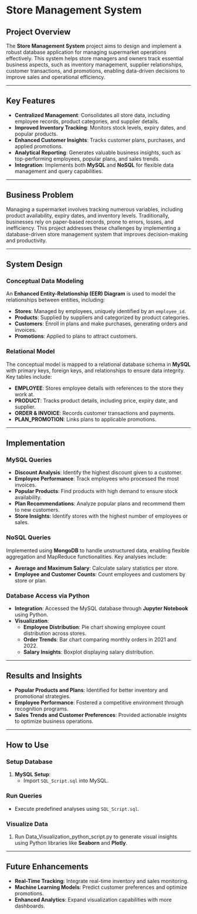 # Store Management System

## Project Overview
The **Store Management System** project aims to design and implement a robust database application for managing supermarket operations effectively. This system helps store managers and owners track essential business aspects, such as inventory management, supplier relationships, customer transactions, and promotions, enabling data-driven decisions to improve sales and operational efficiency.

---

## Key Features
- **Centralized Management**: Consolidates all store data, including employee records, product categories, and supplier details.
- **Improved Inventory Tracking**: Monitors stock levels, expiry dates, and popular products.
- **Enhanced Customer Insights**: Tracks customer plans, purchases, and applied promotions.
- **Analytical Reporting**: Generates valuable business insights, such as top-performing employees, popular plans, and sales trends.
- **Integration**: Implements both **MySQL** and **NoSQL** for flexible data management and query capabilities.

---

## Business Problem
Managing a supermarket involves tracking numerous variables, including product availability, expiry dates, and inventory levels. Traditionally, businesses rely on paper-based records, prone to errors, losses, and inefficiency. This project addresses these challenges by implementing a database-driven store management system that improves decision-making and productivity.

---

## System Design

### Conceptual Data Modeling
An **Enhanced Entity-Relationship (EER) Diagram** is used to model the relationships between entities, including:
- **Stores**: Managed by employees, uniquely identified by an `employee_id`.
- **Products**: Supplied by suppliers and categorized by product categories.
- **Customers**: Enroll in plans and make purchases, generating orders and invoices.
- **Promotions**: Applied to plans to attract customers.

### Relational Model
The conceptual model is mapped to a relational database schema in **MySQL** with primary keys, foreign keys, and relationships to ensure data integrity. Key tables include:
- **EMPLOYEE**: Stores employee details with references to the store they work at.
- **PRODUCT**: Tracks product details, including price, expiry date, and supplier.
- **ORDER & INVOICE**: Records customer transactions and payments.
- **PLAN_PROMOTION**: Links plans to applicable promotions.

---

## Implementation

### MySQL Queries
- **Discount Analysis**: Identify the highest discount given to a customer.
- **Employee Performance**: Track employees who processed the most invoices.
- **Popular Products**: Find products with high demand to ensure stock availability.
- **Plan Recommendations**: Analyze popular plans and recommend them to new customers.
- **Store Insights**: Identify stores with the highest number of employees or sales.

### NoSQL Queries
Implemented using **MongoDB** to handle unstructured data, enabling flexible aggregation and MapReduce functionalities. Key analyses include:
- **Average and Maximum Salary**: Calculate salary statistics per store.
- **Employee and Customer Counts**: Count employees and customers by store or plan.

### Database Access via Python
- **Integration**: Accessed the MySQL database through **Jupyter Notebook** using Python.
- **Visualization**:
  - **Employee Distribution**: Pie chart showing employee count distribution across stores.
  - **Order Trends**: Bar chart comparing monthly orders in 2021 and 2022.
  - **Salary Insights**: Boxplot displaying salary distribution.

---

## Results and Insights
- **Popular Products and Plans**: Identified for better inventory and promotional strategies.
- **Employee Performance**: Fostered a competitive environment through recognition programs.
- **Sales Trends and Customer Preferences**: Provided actionable insights to optimize business operations.

---

## How to Use

### Setup Database
1. **MySQL Setup**:
   - Import `SQL_Script.sql` into MySQL.
    
### Run Queries
- Execute predefined analyses using `SQL_Script.sql`.

### Visualize Data
1. Run Data_Visualization_python_script.py to generate visual insights using Python libraries like **Seaborn** and **Plotly**.

---

## Future Enhancements
- **Real-Time Tracking**: Integrate real-time inventory and sales monitoring.
- **Machine Learning Models**: Predict customer preferences and optimize promotions.
- **Enhanced Analytics**: Expand visualization capabilities with more dashboards.
